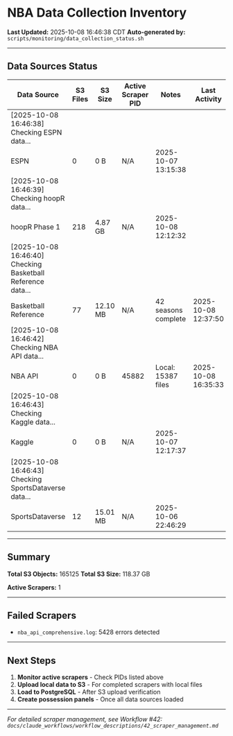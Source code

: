 # NBA Data Collection Inventory

**Last Updated:** 2025-10-08 16:46:38 CDT
**Auto-generated by:** `scripts/monitoring/data_collection_status.sh`

---

## Data Sources Status

| Data Source | S3 Files | S3 Size | Active Scraper PID | Notes | Last Activity |
|-------------|----------|---------|-------------------|-------|---------------|
| [2025-10-08 16:46:38] Checking ESPN data... |  |  |  |  |  |
| ESPN | 0 | 0 B | N/A | 2025-10-07 13:15:38 |  |
| [2025-10-08 16:46:39] Checking hoopR data... |  |  |  |  |  |
| hoopR Phase 1 | 218 | 4.87 GB | N/A | 2025-10-08 12:12:32 |  |
| [2025-10-08 16:46:40] Checking Basketball Reference data... |  |  |  |  |  |
| Basketball Reference | 77 | 12.10 MB | N/A | 42 seasons complete | 2025-10-08 12:37:50 |
| [2025-10-08 16:46:42] Checking NBA API data... |  |  |  |  |  |
| NBA API | 0 | 0 B | 45882 | Local: 15387 files | 2025-10-08 16:35:33 |
| [2025-10-08 16:46:43] Checking Kaggle data... |  |  |  |  |  |
| Kaggle | 0 | 0 B | N/A | 2025-10-07 12:17:37 |  |
| [2025-10-08 16:46:43] Checking SportsDataverse data... |  |  |  |  |  |
| SportsDataverse | 12 | 15.01 MB | N/A | 2025-10-06 22:46:29 |  |

---

## Summary

**Total S3 Objects:** 165125
**Total S3 Size:** 118.37 GB

**Active Scrapers:** 1

---

## Failed Scrapers

- `nba_api_comprehensive.log`: 5428 errors detected

---

## Next Steps

1. **Monitor active scrapers** - Check PIDs listed above
2. **Upload local data to S3** - For completed scrapers with local files
3. **Load to PostgreSQL** - After S3 upload verification
4. **Create possession panels** - Once all data sources loaded

---

*For detailed scraper management, see Workflow #42: `docs/claude_workflows/workflow_descriptions/42_scraper_management.md`*

